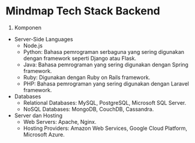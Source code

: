 # Mindmap Tech Stack Backend

1. Komponen
  - Server-Side Languages
    - Node.js
    - Python: Bahasa pemrograman serbaguna yang sering digunakan dengan framework seperti Django atau Flask.
    - Java: Bahasa pemrograman yang sering digunakan dengan Spring framework.
    - Ruby: Digunakan dengan Ruby on Rails framework.
    - PHP: Bahasa pemrograman yang sering digunakan dengan Laravel framework.
  - Databases
    - Relational Databases: MySQL, PostgreSQL, Microsoft SQL Server.
    - NoSQL Databases: MongoDB, CouchDB, Cassandra.
  - Server dan Hosting
    - Web Servers: Apache, Nginx.
    - Hosting Providers: Amazon Web Services, Google Cloud Platform, Microsoft Azure.
